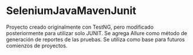 # SeleniumJavaMavenJunit
Proyecto creado originalmente con TestNG, pero modificado posteriormente para utilizar solo JUNIT.
Se agrega Allure como método de generación de reportes de las pruebas. 
Se utiliza como base para futuros comienzos de proyectos.
